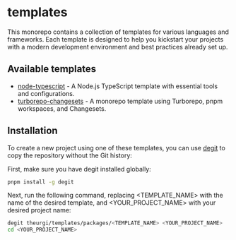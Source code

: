 # templates

This monorepo contains a collection of templates for various languages and frameworks. Each template is designed to help you kickstart your projects with a modern development environment and best practices already set up.

## Available templates

- [node-typescript](./packages/node-typescript/) - A Node.js TypeScript template with essential tools and configurations.
- [turborepo-changesets](./packages/turborepo-changesets/) - A monorepo template using Turborepo, pnpm workspaces, and Changesets.

## Installation

To create a new project using one of these templates, you can use [degit](https://github.com/Rich-Harris/degit) to copy the repository without the Git history:

First, make sure you have degit installed globally:

```bash
pnpm install -g degit
```

Next, run the following command, replacing <TEMPLATE_NAME> with the name of the desired template, and <YOUR_PROJECT_NAME> with your desired project name:

```bash
degit theurgi/templates/packages/<TEMPLATE_NAME> <YOUR_PROJECT_NAME>
cd <YOUR_PROJECT_NAME>
```
